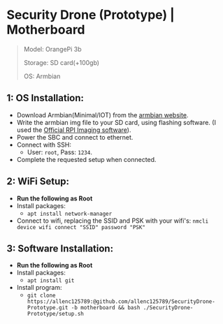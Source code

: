 # Security Drone (Prototype) | Motherboard

> Model: OrangePi 3b
>
> Storage: SD card(+100gb)
>
> OS: Armbian

## 1: OS Installation:
+ Download Armbian(Minimal/IOT) from the [armbian website](https://www.armbian.com/orangepi3b/).
+ Write the armbian img file to your SD card, using flashing software. (I used the [Official RPI Imaging software](https://www.raspberrypi.com/software/)).
+ Power the SBC and connect to ethernet.
+ Connect with SSH:
  +  User: `root`, Pass: `1234`.
+ Complete the requested setup when connected.

## 2: WiFi Setup:
+ **Run the following as Root**
+ Install packages:
  +  `apt install network-manager`
+ Connect to wifi, replacing the SSID and PSK with your wifi's: `nmcli device wifi connect "SSID" password "PSK"`

## 3: Software Installation:
+ **Run the following as Root**
+ Install packages:
  +  `apt install git`
+ Install program:
  + `git clone https://allenc125789:@github.com/allenc125789/SecurityDrone-Prototype.git -b motherboard && bash ./SecurityDrone-Prototype/setup.sh`
